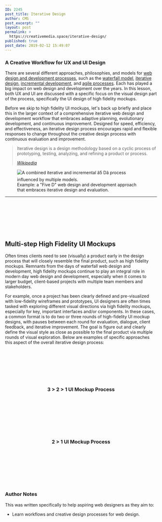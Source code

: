 ```yaml
---
ID: 2245
post_title: Iterative Design
author: CMS
post_excerpt: ""
layout: post
permalink: >
  https://creativemedia.space/iterative-design/
published: true
post_date: 2019-02-12 15:49:07
---
```

<!-- wp:heading {"level":3} -->
<h3>A Creative Workflow for UX and UI&nbsp;Design</h3>
<!-- /wp:heading -->

<!-- wp:paragraph -->
<p>There are several different approaches, philosophies, and models for <a href="https://creativemedia.space/web-design-dev-process/">web design and development processes</a>, such as the <a href="https://en.wikipedia.org/wiki/Waterfall_model">waterfall model</a>, <a href="https://en.wikipedia.org/wiki/Iterative_design">iterative design</a>, <a href="https://en.wikipedia.org/wiki/Iterative_and_incremental_development">incremental development</a>, and <a href="https://en.wikipedia.org/wiki/Agile_software_development">agile processes</a>. Each has played a big impact on web design and development over the years. In this lesson, both UX and UI are discussed with a specific focus on the visual design part of the process, specifically the UI design of high fidelity mockups. </p>
<!-- /wp:paragraph -->

<!-- wp:more -->
<!--more-->
<!-- /wp:more -->

<!-- wp:paragraph -->
<p>Before we skip to high fidelity UI mockups, let's back up briefly and place this in the larger context of a comprehensive iterative web design and development workflow that embraces adaptive planning, evolutionary development, and continuous improvement. Designed for speed, efficiency, and effectiveness, an iterative design process encourages rapid and flexible responses to change throughout the creative design process with continuous evaluation and improvement.</p>
<!-- /wp:paragraph -->

<!-- wp:quote -->
<blockquote class="wp-block-quote"><p>Iterative design is a design methodology based on a cyclic process of prototyping, testing, analyzing, and refining a product or process.</p><cite><a href="https://en.wikipedia.org/wiki/Iterative_design">Wikipedia</a></cite></blockquote>
<!-- /wp:quote -->

<!-- wp:image -->
<figure class="wp-block-image"><img src="http://egargiulo.com/cms/wp-content/uploads/2018/01/process-iterative-modified.gif" alt="A combined iterative and incremental â5 Dâ process influenced by multiple models."/><figcaption>Example: a "Five D" web design and development approach that embraces iterative design and evaluation. </figcaption></figure>
<!-- /wp:image -->

<!-- wp:separator -->
<hr class="wp-block-separator"/>
<!-- /wp:separator -->

<!-- wp:spacer -->
<div style="height:100px" aria-hidden="true" class="wp-block-spacer"></div>
<!-- /wp:spacer -->

<!-- wp:heading -->
<h2>Multi-step High Fidelity UI Mockups</h2>
<!-- /wp:heading -->

<!-- wp:paragraph -->
<p>Often times clients need to see (visually) a product early in the design process that will closely resemble the final product, such as high fidelity mockups. Remnants from the days of waterfall web design and development, high fidelity mockups continue to play an integral role in modern day web design and development, especially when it comes to larger budget, client-based projects with multiple team members and stakeholders. </p>
<!-- /wp:paragraph -->

<!-- wp:paragraph -->
<p>For example, once a project has been clearly defined and pre-visualized with low-fidelity wireframes and prototypes, UI designers are often times tasked with exploring different visual directions via high fidelity mockups, especially for key, important interfaces and/or components. In these cases, a common format is to do two or three rounds of high-fidelity UI mockup designs, with pauses between each round for evaluation, dialogue, client feedback, and iterative improvement. The goal is figure out and clearly define the visual style as close as possible to the final product via multiple rounds of visual exploration. Below are examples of specific approaches this aspect of the overall iterative design process:</p>
<!-- /wp:paragraph -->

<!-- wp:spacer -->
<div style="height:100px" aria-hidden="true" class="wp-block-spacer"></div>
<!-- /wp:spacer -->

<!-- wp:heading {"level":3,"align":"center"} -->
<h3 style="text-align:center">3 > 2 > 1 UI Mockup Process</h3>
<!-- /wp:heading -->

<!-- wp:image {"id":2248,"align":"center"} -->
<div class="wp-block-image"><figure class="aligncenter"><img src="http://egargiulo.com/cms/wp-content/uploads/2019/02/iterativedesign-3-2-1.png" alt="" class="wp-image-2248"/></figure></div>
<!-- /wp:image -->

<!-- wp:spacer -->
<div style="height:100px" aria-hidden="true" class="wp-block-spacer"></div>
<!-- /wp:spacer -->

<!-- wp:heading {"level":3,"align":"center"} -->
<h3 style="text-align:center">2 &gt; 1 UI Mockup Process</h3>
<!-- /wp:heading -->

<!-- wp:image {"id":2250,"align":"center"} -->
<div class="wp-block-image"><figure class="aligncenter"><img src="http://egargiulo.com/cms/wp-content/uploads/2019/02/iterativedesign-2-1-1.png" alt="" class="wp-image-2250"/></figure></div>
<!-- /wp:image -->

<!-- wp:spacer -->
<div style="height:100px" aria-hidden="true" class="wp-block-spacer"></div>
<!-- /wp:spacer -->

<!-- wp:heading {"level":3} -->
<h3>Author Notes</h3>
<!-- /wp:heading -->

<!-- wp:paragraph -->
<p>This was written specifically to help aspiring web designers as they aim to:</p>
<!-- /wp:paragraph -->

<!-- wp:list -->
<ul><li>Learn workflows and creative design processes for web design.</li></ul>
<!-- /wp:list -->